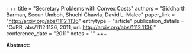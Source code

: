+++
title = "Secretary Problems with Convex Costs"
authors = "Siddharth Barman, Seeun Umboh, Shuchi Chawla, David L. Malec"
paper_link = "http://arxiv.org/abs/1112.1136"
entrytype = "article"
publication_details = "CoRR, abs/1112.1136, 2011, url: <a href='http://arxiv.org/abs/1112.1136' target='_blank'>http://arxiv.org/abs/1112.1136</a>."
conference_date = "2011"
notes = ""
+++

<b>Abstract:</b>
